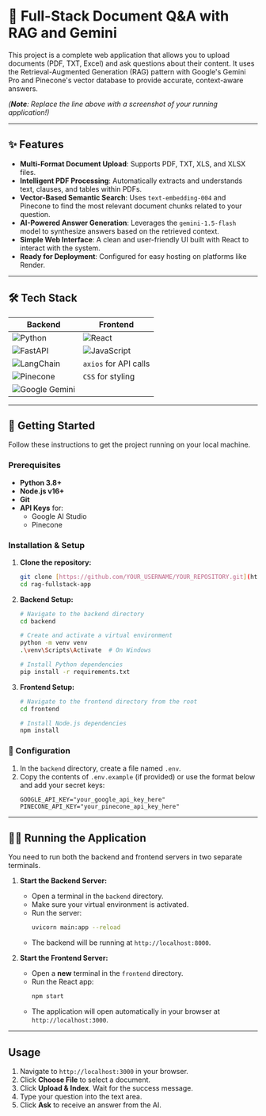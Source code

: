 # 📄 Full-Stack Document Q&A with RAG and Gemini

This project is a complete web application that allows you to upload documents (PDF, TXT, Excel) and ask questions about their content. It uses the Retrieval-Augmented Generation (RAG) pattern with Google's Gemini Pro and Pinecone's vector database to provide accurate, context-aware answers.


*(**Note**: Replace the line above with a screenshot of your running application!)*

---

## ✨ Features

* **Multi-Format Document Upload**: Supports PDF, TXT, XLS, and XLSX files.
* **Intelligent PDF Processing**: Automatically extracts and understands text, clauses, and tables within PDFs.
* **Vector-Based Semantic Search**: Uses `text-embedding-004` and Pinecone to find the most relevant document chunks related to your question.
* **AI-Powered Answer Generation**: Leverages the `gemini-1.5-flash` model to synthesize answers based on the retrieved context.
* **Simple Web Interface**: A clean and user-friendly UI built with React to interact with the system.
* **Ready for Deployment**: Configured for easy hosting on platforms like Render.

---

## 🛠️ Tech Stack

| Backend                                                                                      | Frontend                                                       |
| -------------------------------------------------------------------------------------------- | -------------------------------------------------------------- |
| ![Python](https://img.shields.io/badge/python-3670A0?style=for-the-badge&logo=python&logoColor=ffdd54) | ![React](https://img.shields.io/badge/react-%2320232a.svg?style=for-the-badge&logo=react&logoColor=%2361DAFB) |
| ![FastAPI](https://img.shields.io/badge/FastAPI-005571?style=for-the-badge&logo=fastapi)           | ![JavaScript](https://img.shields.io/badge/javascript-%23323330.svg?style=for-the-badge&logo=javascript&logoColor=%23F7DF1E) |
| ![LangChain](https://img.shields.io/badge/LangChain-008664?style=for-the-badge)               | `axios` for API calls                                          |
| ![Pinecone](https://img.shields.io/badge/pinecone-4A90E2?style=for-the-badge&logo=pinecone&logoColor=white) | `CSS` for styling                                              |
| ![Google Gemini](https://img.shields.io/badge/Google%20Gemini-8E75B9?style=for-the-badge&logo=google&logoColor=white) |                                                                |

---

## 🚀 Getting Started

Follow these instructions to get the project running on your local machine.

### Prerequisites

* **Python 3.8+**
* **Node.js v16+**
* **Git**
* **API Keys** for:
    * Google AI Studio
    * Pinecone

### Installation & Setup

1.  **Clone the repository:**
    ```bash
    git clone [https://github.com/YOUR_USERNAME/YOUR_REPOSITORY.git](https://github.com/YOUR_USERNAME/YOUR_REPOSITORY.git)
    cd rag-fullstack-app
    ```

2.  **Backend Setup:**
    ```bash
    # Navigate to the backend directory
    cd backend

    # Create and activate a virtual environment
    python -m venv venv
    .\venv\Scripts\Activate  # On Windows

    # Install Python dependencies
    pip install -r requirements.txt
    ```

3.  **Frontend Setup:**
    ```bash
    # Navigate to the frontend directory from the root
    cd frontend

    # Install Node.js dependencies
    npm install
    ```

### 🔑 Configuration

1.  In the `backend` directory, create a file named `.env`.
2.  Copy the contents of `.env.example` (if provided) or use the format below and add your secret keys:
    ```env
    GOOGLE_API_KEY="your_google_api_key_here"
    PINECONE_API_KEY="your_pinecone_api_key_here"
    ```

---

## 🏃‍♂️ Running the Application

You need to run both the backend and frontend servers in two separate terminals.

1.  **Start the Backend Server:**
    * Open a terminal in the `backend` directory.
    * Make sure your virtual environment is activated.
    * Run the server:
        ```bash
        uvicorn main:app --reload
        ```
    * The backend will be running at `http://localhost:8000`.

2.  **Start the Frontend Server:**
    * Open a **new** terminal in the `frontend` directory.
    * Run the React app:
        ```bash
        npm start
        ```
    * The application will open automatically in your browser at `http://localhost:3000`.

---

## Usage

1.  Navigate to `http://localhost:3000` in your browser.
2.  Click **Choose File** to select a document.
3.  Click **Upload & Index**. Wait for the success message.
4.  Type your question into the text area.
5.  Click **Ask** to receive an answer from the AI.